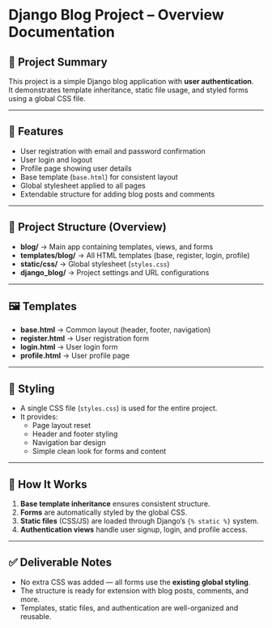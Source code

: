# Django Blog Project – Overview Documentation

## 📌 Project Summary
This project is a simple Django blog application with **user authentication**.  
It demonstrates template inheritance, static file usage, and styled forms using a global CSS file.  

---

## 🎯 Features
- User registration with email and password confirmation
- User login and logout
- Profile page showing user details
- Base template (`base.html`) for consistent layout
- Global stylesheet applied to all pages
- Extendable structure for adding blog posts and comments

---

## 📂 Project Structure (Overview)
- **blog/** → Main app containing templates, views, and forms  
- **templates/blog/** → All HTML templates (base, register, login, profile)  
- **static/css/** → Global stylesheet (`styles.css`)  
- **django_blog/** → Project settings and URL configurations  

---

## 🖼 Templates
- **base.html** → Common layout (header, footer, navigation)  
- **register.html** → User registration form  
- **login.html** → User login form  
- **profile.html** → User profile page  

---

## 🎨 Styling
- A single CSS file (`styles.css`) is used for the entire project.  
- It provides:
  - Page layout reset  
  - Header and footer styling  
  - Navigation bar design  
  - Simple clean look for forms and content  

---

## 🚀 How It Works
1. **Base template inheritance** ensures consistent structure.  
2. **Forms** are automatically styled by the global CSS.  
3. **Static files** (CSS/JS) are loaded through Django’s `{% static %}` system.  
4. **Authentication views** handle user signup, login, and profile access.  

---

## ✅ Deliverable Notes
- No extra CSS was added — all forms use the **existing global styling**.  
- The structure is ready for extension with blog posts, comments, and more.  
- Templates, static files, and authentication are well-organized and reusable.  
